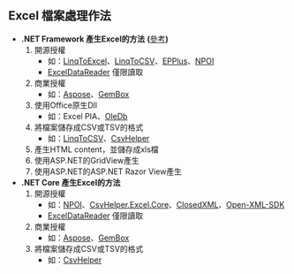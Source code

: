 ## Excel 檔案處理作法

* **.NET Framework 產生Excel的方法** **(**[參考](https://techbrij.com/export-excel-xls-xlsx-asp-net-npoi-epplus)**)**
    1. 開源授權
        * 如：[LinqToExcel](https://github.com/paulyoder/LinqToExcel)、[LinqToCSV](https://github.com/mperdeck/LINQtoCSV)、[EPPlus](https://github.com/JanKallman/EPPlus)、[NPOI](https://archive.codeplex.com/?p=npoi)
        * [ExcelDataReader](https://www.nuget.org/packages/ExcelDataReader) 僅限讀取
    2. 商業授權
        * 如：[Aspose](https://www.aspose.com/)、[GemBox](https://www.gemboxsoftware.com/)
    3. 使用Office原生Dll
        * 如：Excel PIA、[OleDb](https://www.nuget.org/packages/System.Data.OleDb/)
    4. 將檔案儲存成CSV或TSV的格式
        * 如：[LinqToCSV](https://github.com/mperdeck/LINQtoCSV)、[CsvHelper](https://github.com/JoshClose/CsvHelper)
    5. 產生HTML content，並儲存成xls檔
    6. 使用ASP.NET的GridView產生
    7. 使用ASP.NET的ASP.NET Razor View產生
* **.NET Core 產生Excel的方法**
    1. 開源授權
        * 如：[NPOI](https://archive.codeplex.com/?p=npoi)、[CsvHelper.Excel.Core](https://github.com/youngcm2/CsvHelper.Excel)、[ClosedXML](https://github.com/ClosedXML/ClosedXML)、[Open-XML-SDK](https://github.com/OfficeDev/Open-XML-SDK)
        * [ExcelDataReader](https://www.nuget.org/packages/ExcelDataReader) 僅限讀取
    2. 商業授權
        * 如：[Aspose](https://www.aspose.com/)、[GemBox](https://www.gemboxsoftware.com/)
    3. 將檔案儲存成CSV或TSV的格式
        * 如：[CsvHelper](https://github.com/JoshClose/CsvHelper)



